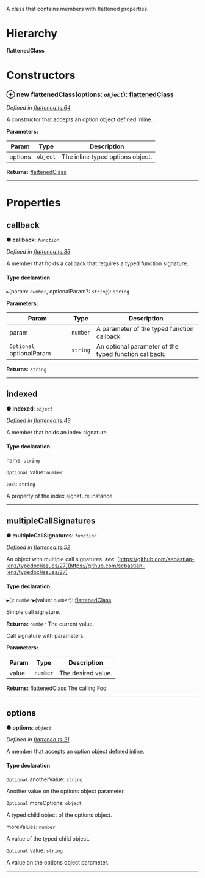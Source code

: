 

A class that contains members with flattened properties.

# Hierarchy

**flattenedClass**

# Constructors

<a id="constructor"></a>

### ⊕ **new flattenedClass**(options: *`object`*): [flattenedClass](_flattened_.flattenedclass.md)

*Defined in [flattened.ts:64](https://github.com/tgreyjs/typedoc-plugin-markdown/blob/master/test/src/flattened.ts#L64)*

A constructor that accepts an option object defined inline.

**Parameters:**

| Param | Type | Description |
| ------ | ------ | ------ |
| options | `object` |  The inline typed options object. |

**Returns:** [flattenedClass](_flattened_.flattenedclass.md)

---

# Properties

<a id="callback"></a>

##  callback

**● callback**: *`function`*

*Defined in [flattened.ts:35](https://github.com/tgreyjs/typedoc-plugin-markdown/blob/master/test/src/flattened.ts#L35)*

A member that holds a callback that requires a typed function signature.

#### Type declaration
▸(param: *`number`*, optionalParam?: *`string`*): `string`

**Parameters:**

| Param | Type | Description |
| ------ | ------ | ------ |
| param | `number` |  A parameter of the typed function callback. |
| `Optional` optionalParam | `string` |  An optional parameter of the typed function callback. |

**Returns:** `string`

___

<a id="indexed"></a>

##  indexed

**● indexed**: *`object`*

*Defined in [flattened.ts:43](https://github.com/tgreyjs/typedoc-plugin-markdown/blob/master/test/src/flattened.ts#L43)*

A member that holds an index signature.

#### Type declaration

[index: `number`]: `object`

 name: `string`

`Optional`  value: `number`

 test: `string`

A property of the index signature instance.

___

<a id="multiplecallsignatures"></a>

##  multipleCallSignatures

**● multipleCallSignatures**: *`function`*

*Defined in [flattened.ts:52](https://github.com/tgreyjs/typedoc-plugin-markdown/blob/master/test/src/flattened.ts#L52)*

An object with multiple call signatures.
*__see__*: [https://github.com/sebastian-lenz/typedoc/issues/27](https://github.com/sebastian-lenz/typedoc/issues/27)

#### Type declaration
▸(): `number`▸(value: *`number`*): [flattenedClass](_flattened_.flattenedclass.md)

Simple call signature.

**Returns:** `number`
The current value.

Call signature with parameters.

**Parameters:**

| Param | Type | Description |
| ------ | ------ | ------ |
| value | `number` |  The desired value. |

**Returns:** [flattenedClass](_flattened_.flattenedclass.md)
The calling Foo.

___

<a id="options"></a>

##  options

**● options**: *`object`*

*Defined in [flattened.ts:21](https://github.com/tgreyjs/typedoc-plugin-markdown/blob/master/test/src/flattened.ts#L21)*

A member that accepts an option object defined inline.

#### Type declaration

`Optional`  anotherValue: `string`

Another value on the options object parameter.

`Optional`  moreOptions: `object`

A typed child object of the options object.

 moreValues: `number`

A value of the typed child object.

`Optional`  value: `string`

A value on the options object parameter.

___

